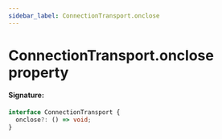 ```yaml
---
sidebar_label: ConnectionTransport.onclose
---
```


# ConnectionTransport.onclose property

#### Signature:

```typescript
interface ConnectionTransport {
  onclose?: () => void;
}
```
